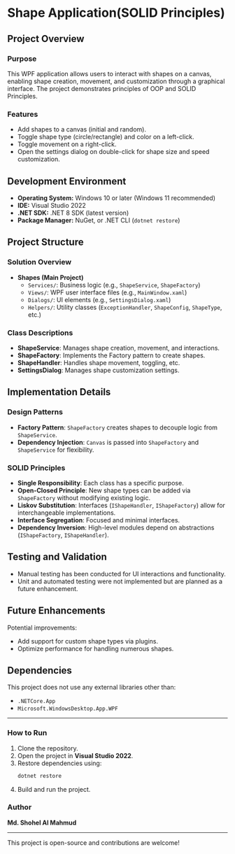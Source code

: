 # Shape Application(SOLID Principles)

## Project Overview
### Purpose
This WPF application allows users to interact with shapes on a canvas, enabling shape creation, movement, and customization through a graphical interface. The project demonstrates principles of OOP and SOLID Principles.

### Features
- Add shapes to a canvas (initial and random).
- Toggle shape type (circle/rectangle) and color on a left-click.
- Toggle movement on a right-click.
- Open the settings dialog on double-click for shape size and speed customization.

## Development Environment
- **Operating System:** Windows 10 or later (Windows 11 recommended)
- **IDE:** Visual Studio 2022
- **.NET SDK:** .NET 8 SDK (latest version)
- **Package Manager:** NuGet, or .NET CLI (`dotnet restore`)

## Project Structure
### Solution Overview
- **Shapes (Main Project)**
  - `Services/`: Business logic (e.g., `ShapeService`, `ShapeFactory`)
  - `Views/`: WPF user interface files (e.g., `MainWindow.xaml`)
  - `Dialogs/`: UI elements (e.g., `SettingsDialog.xaml`)
  - `Helpers/`: Utility classes (`ExceptionHandler`, `ShapeConfig`, `ShapeType`, etc.)

### Class Descriptions
- **ShapeService**: Manages shape creation, movement, and interactions.
- **ShapeFactory**: Implements the Factory pattern to create shapes.
- **ShapeHandler**: Handles shape movement, toggling, etc.
- **SettingsDialog**: Manages shape customization settings.

## Implementation Details
### Design Patterns
- **Factory Pattern**: `ShapeFactory` creates shapes to decouple logic from `ShapeService`.
- **Dependency Injection**: `Canvas` is passed into `ShapeFactory` and `ShapeService` for flexibility.

### SOLID Principles
- **Single Responsibility**: Each class has a specific purpose.
- **Open-Closed Principle**: New shape types can be added via `ShapeFactory` without modifying existing logic.
- **Liskov Substitution**: Interfaces (`IShapeHandler`, `IShapeFactory`) allow for interchangeable implementations.
- **Interface Segregation**: Focused and minimal interfaces.
- **Dependency Inversion**: High-level modules depend on abstractions (`IShapeFactory`, `IShapeHandler`).

## Testing and Validation
- Manual testing has been conducted for UI interactions and functionality.
- Unit and automated testing were not implemented but are planned as a future enhancement.

## Future Enhancements
Potential improvements:
- Add support for custom shape types via plugins.
- Optimize performance for handling numerous shapes.

## Dependencies
This project does not use any external libraries other than:
- `.NETCore.App`
- `Microsoft.WindowsDesktop.App.WPF`

---

### How to Run
1. Clone the repository.
2. Open the project in **Visual Studio 2022**.
3. Restore dependencies using:
   ```sh
   dotnet restore
   ```
4. Build and run the project.

### Author
**Md. Shohel Al Mahmud**

---
This project is open-source and contributions are welcome!
